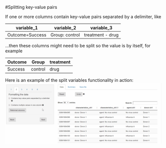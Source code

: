 #Splitting key-value pairs

If one or more columns contain key-value pairs separated by a delimiter, like

variable_1      | variable_2     | variable_3
--------------- | -------------- | ----------------
Outcome=Success | Group: control | treatment - drug

...then these columns might need to be split so the value is by itself, for example

Outcome |  Group  | treatment
------- | ------- | ---------
Success | control | drug

Here is an example of the split variables functionality in action:
<img src="www/separate_example.gif" alt="drawing" width="575"/>
